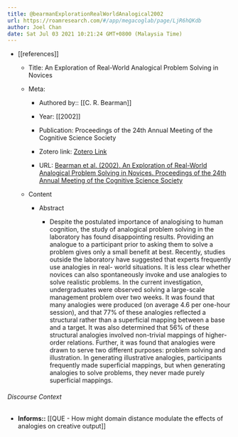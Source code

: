 ```yaml
---
title: @bearmanExplorationRealWorldAnalogical2002
url: https://roamresearch.com/#/app/megacoglab/page/LjR6hQKdb
author: Joel Chan
date: Sat Jul 03 2021 10:21:24 GMT+0800 (Malaysia Time)
---
```


- [[references]]

    - Title: An Exploration of Real-World Analogical Problem Solving in Novices

    - Meta:

        - Authored by:: [[C. R. Bearman]]

        - Year: [[2002]]

        - Publication: Proceedings of the 24th Annual Meeting of the Cognitive Science Society

        - Zotero link: [Zotero Link](zotero://select/items/1_2S553BC9)

        - URL: [Bearman et al. (2002). An Exploration of Real-World Analogical Problem Solving in Novices. Proceedings of the 24th Annual Meeting of the Cognitive Science Society](undefined)

    - Content

        - Abstract

            - Despite the postulated importance of analogising to human cognition, the study of analogical problem solving in the laboratory has found disappointing results. Providing an analogue to a participant prior to asking them to solve a problem gives only a small benefit at best. Recently, studies outside the laboratory have suggested that experts frequently use analogies in real- world situations. It is less clear whether novices can also spontaneously invoke and use analogies to solve realistic problems. In the current investigation, undergraduates were observed solving a large-scale management problem over two weeks. It was found that many analogies were produced (on average 4.6 per one-hour session), and that 77% of these analogies reflected a structural rather than a superficial mapping between a base and a target. It was also determined that 56% of these structural analogies involved non-trivial mappings of higher-order relations. Further, it was found that analogies were drawn to serve two different purposes: problem solving and illustration. In generating illustrative analogies, participants frequently made superficial mappings, but when generating analogies to solve problems, they never made purely superficial mappings.

###### Discourse Context

- **Informs::** [[QUE - How might domain distance modulate the effects of analogies on creative output]]
